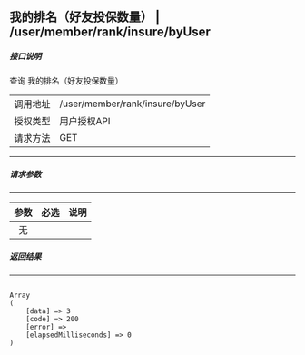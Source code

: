 ## 我的排名（好友投保数量）   |  /user/member/rank/insure/byUser


##### 接口说明
查询 我的排名（好友投保数量）

| | |
|:---:|:-------------|
| 调用地址 | /user/member/rank/insure/byUser |
| 授权类型 | 用户授权API |
| 请求方法 | GET |
---

##### 请求参数

---

| 参数 | 必选 | 说明 |
|:-------------:|:-------------|:-------------|
| 无 |  |   |



##### 返回结果

---


```

Array
(
    [data] => 3
    [code] => 200
    [error] => 
    [elapsedMilliseconds] => 0
)

```
